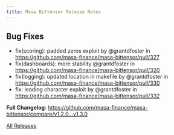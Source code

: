 ```yaml
---
title: Masa Bittensor Release Notes
---
```


<!-- Release notes generated using configuration in .github/release.yml at main -->

## Bug Fixes
* fix(scoring): padded zeros exploit by @grantdfoster in https://github.com/masa-finance/masa-bittensor/pull/327
* fix(dashboards): more stability @grantdfoster in https://github.com/masa-finance/masa-bittensor/pull/320
* fix(logging): updated location in makefile by @grantdfoster in https://github.com/masa-finance/masa-bittensor/pull/330
* fix: leading character exploit by @grantdfoster in https://github.com/masa-finance/masa-bittensor/pull/332

**Full Changelog**: https://github.com/masa-finance/masa-bittensor/compare/v1.2.0...v1.3.0

[All Releases](https://github.com/masa-finance/masa-bittensor/releases)
